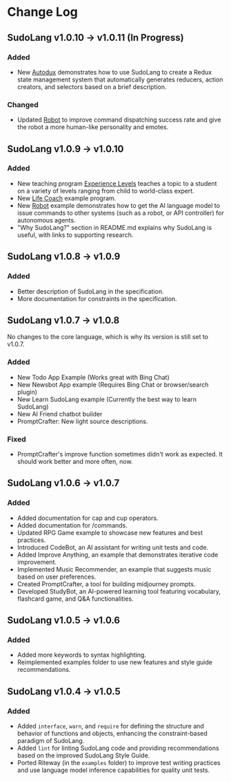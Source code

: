# Change Log

## SudoLang v1.0.10 -> v1.0.11 (In Progress)

### Added

- New [Autodux](examples/autodux.sudo) demonstrates how to use SudoLang to create a Redux state management system that automatically generates reducers, action creators, and selectors based on a brief description.

### Changed

- Updated [Robot](examples/robot.sudo) to improve command dispatching success rate and give the robot a more human-like personality and emotes.

## SudoLang v1.0.9 -> v1.0.10

### Added

- New teaching program [Experience Levels](examples/experience-levels.sudo) teaches a topic to a student on a variety of levels ranging from child to world-class expert.
- New [Life Coach](examples/life-coach.sudo) example program.
- New [Robot](examples/robot.sudo) example demonstrates how to get the AI language model to issue commands to other systems (such as a robot, or API controller) for autonomous agents.
- "Why SudoLang?" section in README.md explains why SudoLang is useful, with links to supporting research.

## SudoLang v1.0.8 -> v1.0.9

### Added

- Better description of SudoLang in the specification.
- More documentation for constraints in the specification.

## SudoLang v1.0.7 -> v1.0.8

No changes to the core language, which is why its version is still set to v1.0.7.

### Added

- New Todo App Example (Works great with Bing Chat)
- New Newsbot App example (Requires Bing Chat or browser/search plugin)
- New Learn SudoLang example (Currently the best way to learn SudoLang)
- New AI Friend chatbot builder
- PromptCrafter: New light source descriptions.

### Fixed

- PromptCrafter's improve function sometimes didn't work as expected. It should work better and more often, now.

## SudoLang v1.0.6 -> v1.0.7

### Added

- Added documentation for cap and cup operators.
- Added documentation for /commands.
- Updated RPG Game example to showcase new features and best practices.
- Introduced CodeBot, an AI assistant for writing unit tests and code.
- Added Improve Anything, an example that demonstrates iterative code improvement.
- Implemented Music Recommender, an example that suggests music based on user preferences.
- Created PromptCrafter, a tool for building midjourney prompts.
- Developed StudyBot, an AI-powered learning tool featuring vocabulary, flashcard game, and Q&A functionalities.

## SudoLang v1.0.5 -> v1.0.6

### Added

- Added more keywords to syntax highlighting.
- Reimplemented examples folder to use new features and style guide recommendations.

## SudoLang v1.0.4 -> v1.0.5

### Added

- Added `interface`, `warn`, and `require` for defining the structure and behavior of functions and objects, enhancing the constraint-based paradigm of SudoLang.
- Added `lint` for linting SudoLang code and providing recommendations based on the improved SudoLang Style Guide.
- Ported Riteway (in the `examples` folder) to improve test writing practices and use language model inference capabilities for quality unit tests.
